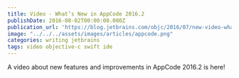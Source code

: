 ```yaml
---
title: Video - What’s New in AppCode 2016.2
publishDate: 2016-08-02T00:00:00.000Z
publication_url: 'https://blog.jetbrains.com/objc/2016/07/new-video-whats-new-in-appcode-2016-2/'
image: "../../../assets/images/articles/appcode.png"
categories: writing jetbrains
tags: video objective-c swift ide
---
```


A video about new features and improvements in AppCode 2016.2 is here!
